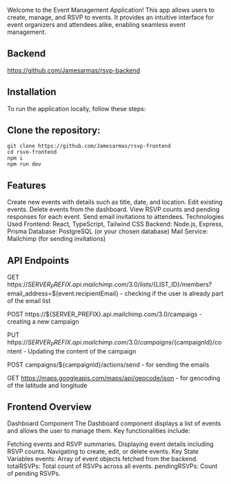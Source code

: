 
Welcome to the Event Management Application! This app allows users to create, manage, and RSVP to events. It provides an intuitive interface for event organizers and attendees alike, enabling seamless event management.

## Backend 
https://github.com/Jamesarmas/rsvp-backend

## Installation
To run the application locally, follow these steps:

## Clone the repository:
```
git clone https://github.com/Jamesarmas/rsvp-frontend
cd rsvo-frontend
npm i
npm run dev
```

## Features
Create new events with details such as title, date, and location.
Edit existing events.
Delete events from the dashboard.
View RSVP counts and pending responses for each event.
Send email invitations to attendees.
Technologies Used
Frontend: React, TypeScript, Tailwind CSS
Backend: Node.js, Express, Prisma
Database: PostgreSQL (or your chosen database)
Mail Service: Mailchimp (for sending invitations)
## API Endpoints
GET https://${SERVER_PREFIX}.api.mailchimp.com/3.0/lists/${LIST_ID}/members?email_address=${event.recipientEmail} - checking if the user is already part of the email list

POST https://${SERVER_PREFIX}.api.mailchimp.com/3.0/campaigs - creating a new campaign

PUT https://${SERVER_PREFIX}.api.mailchimp.com/3.0/campaigns/${campaignId}/content - Updating the content of the campaign

POST campaigns/${campaignId}/actions/send - for sending the emails

GET https://maps.googleapis.com/maps/api/geocode/json - for geocoding of the latitude and longitude


## Frontend Overview
Dashboard Component
The Dashboard component displays a list of events and allows the user to manage them. Key functionalities include:

Fetching events and RSVP summaries.
Displaying event details including RSVP counts.
Navigating to create, edit, or delete events.
Key State Variables
events: Array of event objects fetched from the backend.
totalRSVPs: Total count of RSVPs across all events.
pendingRSVPs: Count of pending RSVPs.
